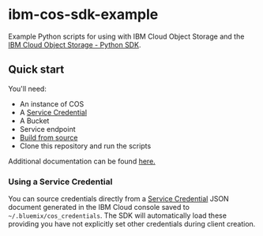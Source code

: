 # ibm-cos-sdk-example

Example Python scripts for using with IBM Cloud Object Storage and the 
[IBM Cloud Object Storage - Python SDK](https://github.com/IBM/ibm-cos-sdk-python).

## Quick start

You\'ll need:

* An instance of COS
* A [Service Credential](#using-a-service-credential)
* A Bucket
* Service endpoint
* [Build from source](https://github.com/ibm/ibm-cos-sdk-python/#building-from-source)
* Clone this repository and run the scripts

Additional documentation can be found [here.](https://cloud.ibm.com/docs/services/cloud-object-storage?topic=cloud-object-storage-python#python-examples)

### Using a Service Credential

You can source credentials directly from a [Service
Credential](https://cloud.ibm.com/docs/services/cloud-object-storage/iam/service-credentials.html)
JSON document generated in the IBM Cloud console saved to
`~/.bluemix/cos_credentials`. The SDK will automatically load these
providing you have not explicitly set other credentials during client
creation.